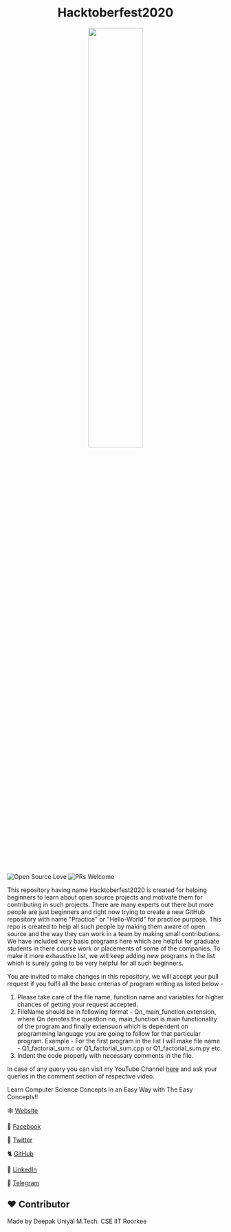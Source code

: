 <h1 align="center">Hacktoberfest2020</h1>


<p align="center">
    <a href="https://hacktoberfest.digitalocean.com/">
        <img src="https://raw.githubusercontent.com/salil-naik/hacktoberfest-goa/master/assets/HF-full-logo.svg" width="50%">
    </a>
</p>


![Open Source Love](https://badges.frapsoft.com/os/v2/open-source.svg?v=103)  ![PRs Welcome](https://img.shields.io/badge/PRs-welcome-green.svg)

This repository having name Hacktoberfest2020 is created for helping beginners to learn about open source projects and motivate them
for contributing in such projects. There are many experts out there but more people are just beginners and right now trying to create a new GitHub repository 
with name "Practice" or "Hello-World" for practice purpose.
This repo is created to help all such people by making them aware of open source and the way they can work in a team by making small contributions. We have included very basic programs here which are helpful for graduate students in there course work or placements of some of the companies. To make it more exhaustive list, we will keep adding new programs in the list which is surely going to be very helpful for all such beginners.



You are invited to make changes in this repository, we will accept your pull request if you fulfil all the basic criterias of program writing as listed below - 

1. Please take care of the file name, function name and variables for higher chances of getting your request accepted.
2. FileName should be in following format - Qn_main_function.extension, where Qn denotes the question no, main_function is main functionality of the program and finally extensuon which is dependent on programming language you are going to follow for that particular program.
Example - For the first program in the list I will make file name - Q1_factorial_sum.c or Q1_factorial_sum.cpp or Q1_factorial_sum.py etc.
3. Indent the code properly with necessary comments in the file.



In case of any query you can visit my YouTube Channel [here](https://www.youtube.com/c/TheEasyConcepts/) and ask your queries in the comment section of respective video.



Learn Computer Science Concepts in an Easy Way with The Easy Concepts!!

 🕸 [Website](http://www.theeasyconcepts.com/)

 🤖 [Facebook](https://www.facebook.com/theeasyconcepts/)

 🦚 [Twitter](https://twitter.com/theeasyconcepts)

 🐈  [GitHub](https://github.com/deepakuniyaliit/OOP)

 🤼 [LinkedIn](https://www.linkedin.com/in/deepak-uniyal-592b7545)

 📳  [Telegram](https://t.me/theeasyconcepts)


## :heart: Contributor
Made by Deepak Uniyal
M.Tech. CSE IIT Roorkee
